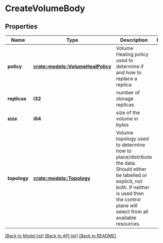 # CreateVolumeBody

## Properties

Name | Type | Description | Notes
------------ | ------------- | ------------- | -------------
**policy** | [**crate::models::VolumeHealPolicy**](VolumeHealPolicy.md) | Volume Healing policy used to determine if and how to replace a replica | 
**replicas** | **i32** | number of storage replicas | 
**size** | **i64** | size of the volume in bytes | 
**topology** | [**crate::models::Topology**](Topology.md) | Volume topology used to determine how to place/distribute the data.  Should either be labelled or explicit, not both.  If neither is used then the control plane will select from all available resources. | 

[[Back to Model list]](../README.md#documentation-for-models) [[Back to API list]](../README.md#documentation-for-api-endpoints) [[Back to README]](../README.md)


